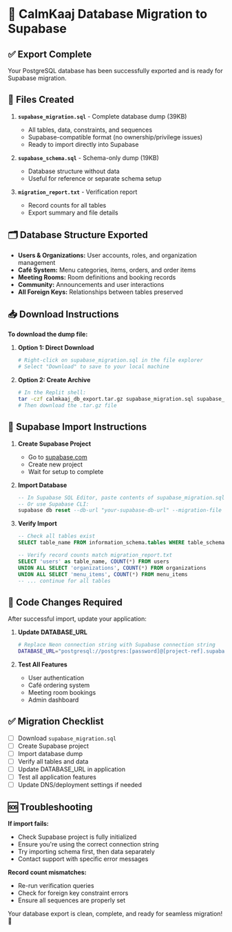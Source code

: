# 🚀 CalmKaaj Database Migration to Supabase

## ✅ Export Complete

Your PostgreSQL database has been successfully exported and is ready for Supabase migration.

## 📁 Files Created

1. **`supabase_migration.sql`** - Complete database dump (39KB)
   - All tables, data, constraints, and sequences
   - Supabase-compatible format (no ownership/privilege issues)
   - Ready to import directly into Supabase

2. **`supabase_schema.sql`** - Schema-only dump (19KB)
   - Database structure without data
   - Useful for reference or separate schema setup

3. **`migration_report.txt`** - Verification report
   - Record counts for all tables
   - Export summary and file details

## 🗂️ Database Structure Exported

- **Users & Organizations:** User accounts, roles, and organization management
- **Café System:** Menu categories, items, orders, and order items
- **Meeting Rooms:** Room definitions and booking records
- **Community:** Announcements and user interactions
- **All Foreign Keys:** Relationships between tables preserved

## 📥 Download Instructions

**To download the dump file:**

1. **Option 1: Direct Download**
   ```bash
   # Right-click on supabase_migration.sql in the file explorer
   # Select "Download" to save to your local machine
   ```

2. **Option 2: Create Archive**
   ```bash
   # In the Replit shell:
   tar -czf calmkaaj_db_export.tar.gz supabase_migration.sql supabase_schema.sql migration_report.txt
   # Then download the .tar.gz file
   ```

## 🔄 Supabase Import Instructions

1. **Create Supabase Project**
   - Go to [supabase.com](https://supabase.com)
   - Create new project
   - Wait for setup to complete

2. **Import Database**
   ```sql
   -- In Supabase SQL Editor, paste contents of supabase_migration.sql
   -- Or use Supabase CLI:
   supabase db reset --db-url "your-supabase-db-url" --migration-file supabase_migration.sql
   ```

3. **Verify Import**
   ```sql
   -- Check all tables exist
   SELECT table_name FROM information_schema.tables WHERE table_schema = 'public';
   
   -- Verify record counts match migration_report.txt
   SELECT 'users' as table_name, COUNT(*) FROM users
   UNION ALL SELECT 'organizations', COUNT(*) FROM organizations
   UNION ALL SELECT 'menu_items', COUNT(*) FROM menu_items
   -- ... continue for all tables
   ```

## 🔧 Code Changes Required

After successful import, update your application:

1. **Update DATABASE_URL**
   ```bash
   # Replace Neon connection string with Supabase connection string
   DATABASE_URL="postgresql://postgres:[password]@[project-ref].supabase.co:5432/postgres"
   ```

2. **Test All Features**
   - User authentication
   - Café ordering system
   - Meeting room bookings
   - Admin dashboard

## ✅ Migration Checklist

- [ ] Download `supabase_migration.sql`
- [ ] Create Supabase project
- [ ] Import database dump
- [ ] Verify all tables and data
- [ ] Update DATABASE_URL in application
- [ ] Test all application features
- [ ] Update DNS/deployment settings if needed

## 🆘 Troubleshooting

**If import fails:**
- Check Supabase project is fully initialized
- Ensure you're using the correct connection string
- Try importing schema first, then data separately
- Contact support with specific error messages

**Record count mismatches:**
- Re-run verification queries
- Check for foreign key constraint errors
- Ensure all sequences are properly set

Your database export is clean, complete, and ready for seamless migration! 🎉